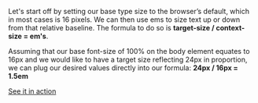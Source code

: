 <!-- scribble-title: Proportions, Not Pixels -->
<!-- scribble-lede: Embrace the flexibility inherent to the web in your design -->
<!-- scribble-tags: css responsive design -->
<!-- scribble-image: media/css.png -->
<!-- scribble-created: 20110801 -->
<!-- scribble-modified: 20110801 -->
<!-- scribble-publish: 1 -->

Let's start off by setting our base type size to the browser’s default, which in most cases is 16 pixels. We can then use ems to size text up or down from that relative baseline. The formula to do so is **target-size / context-size = em's**.

Assuming that our base font-size of 100% on the body element equates to 16px and we would like to have a target size reflecting 24px in proportion, we can plug our desired values directly into our formula: **24px / 16px = 1.5em**
<!-- scribble-snippet: snippets/styles.css -->
<!-- scribble-snippet: snippets/markup.html -->

[See it in action](demo/)